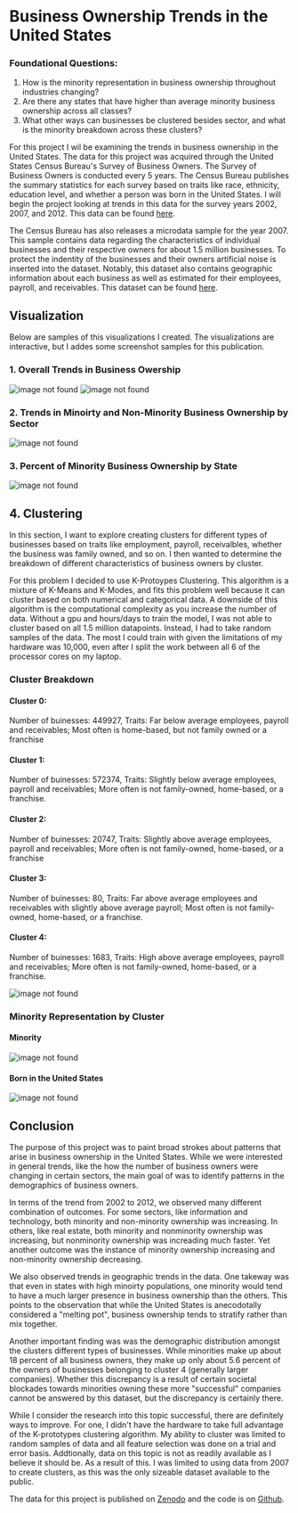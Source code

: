 # Business Ownership Trends in the United States

### Foundational Questions: 
1. How is the minority representation in business ownership throughout industries changing?
2. Are there any states that have higher than average minority business ownership across all classes?
3. What other ways can businesses be clustered besides sector, and what is the minority breakdown across these clusters?

For this project I wil be examining the trends in business ownership in the United States. The data for this project was acquired through the United States Census Bureau's Survey of Business Owners. The Survey of Business Owners is conducted every 5 years. The Census Bureau publishes the summary statistics for each survey based on traits like race, ethnicity, education level, and whether a person was born in the United States. I will begin the project looking at trends in this data for the survey years 2002, 2007, and 2012. This data can be found [here](https://www.census.gov/programs-surveys/sbo/data/tables.html).

The Census Bureau has also releases a microdata sample for the year 2007. This sample contains data regarding the characteristics of individual businesses and their respective owners for about 1.5 million businesses. To protect the indentity of the businesses and their owners artificial noise is inserted into the dataset. Notably, this dataset also contains geographic information about each business as well as estimated for their employees, payroll, and receivables. This dataset can be found [here](https://www.census.gov/content/census/en/data/datasets/2007/econ/sbo/2007-sbo-pums.html).

## Visualization
Below are samples of this visualizations I created. The visualizations are interactive, but I addes some screenshot samples for this publication.

### 1. Overall Trends in Business Owership
<img src="Single Line Chart.png" alt="image not found" class="inline"/>
<img src="Pie Chart.png" alt="image not found" class="inline"/>

### 2. Trends in Minoirty and Non-Minority Business Ownership by Sector
<img src="Minority Line Chart.png" alt="image not found" class="inline"/>

### 3. Percent of Minority Business Ownership by State
<img src="Choropleth.png" alt="image not found" class="inline"/>

## 4. Clustering
In this section, I want to explore creating clusters for different types of businesses based on traits like employment, payroll, receivalbles, whether the business was family owned, and so on. I then wanted to determine the breakdown of different characteristics of business owners by cluster. 

For this problem I decided to use K-Protoypes Clustering. This algorithm is a mixture of K-Means and K-Modes, and fits this problem well because it can cluster based on both numerical and categorical data. A downside of this algorithm is the computational complexity as you increase the number of data. Without a gpu and hours/days to train the model, I was not able to cluster based on all 1.5 million datapoints. Instead, I had to take random samples of the data. The most I could train with given the limitations of my hardware was 10,000, even after I split the work between all 6 of the processor cores on my laptop.

### Cluster Breakdown

#### Cluster 0:
Number of buinesses: 449927, Traits: Far below average employees, payroll and receivables; Most often is home-based, but not family owned or a franchise

#### Cluster 1: 
Number of buinesses: 572374, Traits: Slightly below average employees, payroll and receivables; More often is not family-owned, home-based, or a franchise. 

#### Cluster 2: 
Number of buinesses: 20747, Traits: Slightly above average employees, payroll and receivables; More often is not family-owned, home-based, or a franchise

#### Cluster 3:
Number of buinesses: 80, Traits: Far above average employees and receivables with slightly above average payroll; Most often is not family-owned, home-based, or a franchise.

#### Cluster 4:
Number of buinesses: 1683, Traits: High above average employees, payroll and receivables; More often is not family-owned, home-based, or a franchise. 

<img src="Cluster.png" alt="image not found" class="inline"/>

### Minority Representation by Cluster
#### Minority
<img src="Minorities by Cluster.png" alt="image not found" class="inline"/>

#### Born in the United States
<img src="Born In USA by Cluster.png" alt="image not found" class="inline"/>


## Conclusion

The purpose of this project was to paint broad strokes about patterns that arise in business ownership in the United States. While we were interested in general trends, like the how the number of business owners were changing in certain sectors, the main goal of was to identify patterns in the demographics of business owners. 

In terms of the trend from 2002 to 2012, we observed many different combination of outcomes. For some sectors, like information and technology, both minority and non-minority ownership was increasing. In others, like real estate, both minority and nonminority ownership was increasing, but nonminority ownership was increading much faster. Yet another outcome was the instance of minority ownership increasing and non-minority ownership decreasing.

We also observed trends in geographic trends in the data. One takeway was that even in states with high minoirty populations, one minority would tend to have a much larger presence in business ownership than the others. This points to the observation that while the United States is anecodotally considered a "melting pot", business ownership tends to stratify rather than mix together. 

Another important finding was was the demographic distribution amongst the clusters different types of businesses. While minorities make up about 18 percent of all business owners, they make up only about 5.6 percent of the owners of businesses belonging to cluster 4 (generally larger companies). Whether this discrepancy is a result of certain societal blockades towards minorities owning these more "successful" companies cannot be answered by this dataset, but the discrepancy is certainly there.  

While I consider the research into this topic successful, there are definitely ways to improve. For one, I didn't have the hardware to take full advantage of the K-prototypes clustering algorithm. My ability to cluster was limited to random samples of data and all feature selection was done on a trial and error basis.
Addtionally, data on this topic is not as readily available as I believe it should be. As a result of this. I was limited to using data from 2007 to create clusters, as this was the only sizeable dataset available to the public.

The data for this project is published on [Zenodo]() and the code is on [Github](https://github.com/nickblackmore/DATS-6103-Individual-Project-3-Nicholas-Blackmore). 
